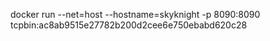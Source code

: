 docker run --net=host --hostname=skyknight -p 8090:8090 tcpbin:ac8ab9515e27782b200d2cee6e750ebabd620c28